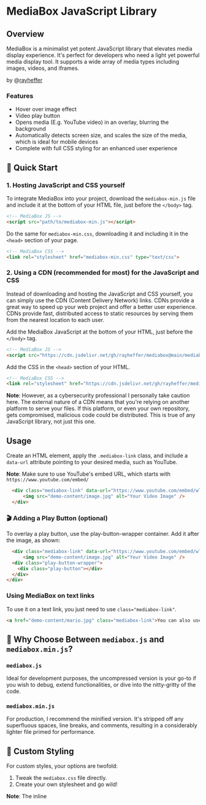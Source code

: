 # MediaBox JavaScript Library
## Overview
MediaBox is a minimalist yet potent JavaScript library that elevates media display experience. It's perfect for developers who need a light yet powerful media display tool. It supports a wide array of media types including images, videos, and iframes.

by @[rayheffer](https://www.rayheffer.com)

### Features
* Hover over image effect
* Video play button
* Opens media (E.g. YouTube video) in an overlay, blurring the background
* Automatically detects screen size, and scales the size of the media, which is ideal for mobile devices
* Complete with full CSS styling for an enhanced user experience

## 🚀 Quick Start

### 1. Hosting JavaScript and CSS yourself
To integrate MediaBox into your project, download the `mediabox-min.js` file and include it at the bottom of your HTML file, just before the `</body>` tag.

``` html
<!-- MediaBox JS -->
<script src="path/to/mediabox-min.js"></script>
```

Do the same for `mediabox-min.css`, downloading it and including it in the `<head>` section of your page.

``` html
<!-- MediaBox CSS -->
<link rel="stylesheet" href="mediabox-min.css" type="text/css">
```

### 2. Using a CDN (recommended for most) for the JavaScript and CSS
Instead of downloading and hosting the JavaScript and CSS yourself, you can simply use the CDN (Content Delivery Network) links. CDNs provide a great way to speed up your web project and offer a better user experience. CDNs provide fast, distributed access to static resources by serving them from the nearest location to each user.

Add the MediaBox JavaScript at the bottom of your HTML, just before the `</body>` tag.
``` html
<!-- MediaBox JS -->
<script src="https://cdn.jsdelivr.net/gh/rayheffer/mediabox@main/mediabox-min.js"></script>
```

Add the CSS in the `<head>` section of your HTML.

``` html
<!-- MediaBox CSS -->
<link rel="stylesheet" href="https://cdn.jsdelivr.net/gh/rayheffer/mediabox@main/mediabox-min.css" type="text/css">
```


**Note**: However, as a cybersecurity professional I personally take caution here. The external nature of a CDN means that you're relying on another platform to serve your files. If this platform, or even your own repository, gets compromised, malicious code could be distributed. This is true of any JavaScript library, not just this one. 

## Usage
Create an HTML element, apply the `.mediabox-link` class, and include a `data-url` attribute pointing to your desired media, such as YouTube.

**Note**: Make sure to use YouTube's embed URL, which starts with `https://www.youtube.com/embed/`

``` html
  <div class="mediabox-link" data-url="https://www.youtube.com/embed/wTblbYqQQag?autoplay=1">
      <img src="demo-content/image.jpg" alt="Your Video Image" />
  </div>
```

### 🎬 Adding a Play Button (optional)
To overlay a play button, use the play-button-wrapper container. Add it after the image, as shown:

```html
  <div class="mediabox-link" data-url="https://www.youtube.com/embed/wTblbYqQQag?autoplay=1">
      <img src="demo-content/image.jpg" alt="Your Video Image" />
  <div class="play-button-wrapper">
    <div class="play-button"></div>
  </div>
</div>
```

### Using MediaBox on text links
To use it on a text link, you just need to use `class="mediabox-link"`.

``` html
<a href="demo-content/mario.jpg" class="mediabox-link">You can also use a text link to an image</a>
```

## 🤔 Why Choose Between `mediabox.js` and `mediabox.min.js`?

### `mediabox.js`
Ideal for development purposes, the uncompressed version is your go-to if you wish to debug, extend functionalities, or dive into the nitty-gritty of the code.

### `mediabox.min.js`
For production, I recommend the minified version. It's stripped off any superfluous spaces, line breaks, and comments, resulting in a considerably lighter file primed for performance.

## 🎨 Custom Styling
For custom styles, your options are twofold:

1. Tweak the `mediabox.css` file directly.
2. Create your own stylesheet and go wild!

**Note**: The inline <style> section in index.html serves as a demo styling guide and isn't required for MediaBox's core functionality.